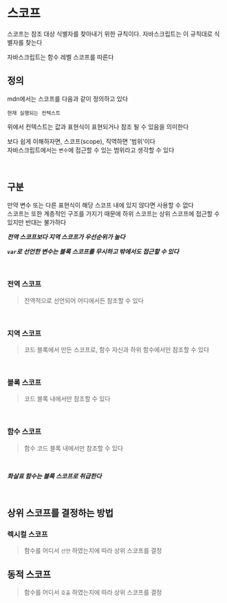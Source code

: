 # 스코프

스코프는 참조 대상 식별자를 찾아내기 위한 규칙이다. 자바스크립트는 이 규칙대로 식별자를 찾는다<br>

자바스크립트는 함수 레벨 스코프를 따른다

## 정의

mdn에서는 스코프를 다음과 같이 정의하고 있다

```
현재 실행되는 컨텍스트
```

위에서 컨텍스트는 값과 표현식이 표현되거나 참조 될 수 있음을 의미한다<br>

보다 쉽게 이해하자면, 스코프(scope), 직역하면 '범위'이다<br>자바스크립트에서는 `변수`에 접근할 수 있는 범위라고 생각할 수 있다

<br>

## 구분

만약 변수 또는 다른 표현식이 해당 스코프 내에 있지 않다면 사용할 수 없다<br>
스코프는 또한 계층적인 구조를 가지기 때문에 하위 스코프는 상위 스코프에 접근할 수 있지만 반대는 불가하다

**_전역 스코프보다 지역 스코프가 우선순위가 높다_**

**_`var`로 선언한 변수는 블록 스코프를 무시하고 밖에서도 접근할 수 있다_**

<br>

### 전역 스코프

> 전역적으로 선언되어 어디에서든 참조할 수 있다

<br>

### 지역 스코프

> 코드 블록에서 만든 스코프로, 함수 자신과 하위 함수에서만 참조할 수 있다

<br>

### 블록 스코프

> 코드 블록 내에서만 참조할 수 있다

<br>

### 함수 스코프

> 함수 코드 블록 내에서만 참조할 수 있다

<br>

**_화살표 함수는 블록 스코프로 취급한다_**

<br>

## 상위 스코프를 결정하는 방법

### 렉시컬 스코프

> 함수를 어디서 `선언` 하였는지에 따라 상위 스코프를 결정

## 동적 스코프

> 함수를 어디서 `호출` 하였는지에 따라 상위 스코프를 결정
